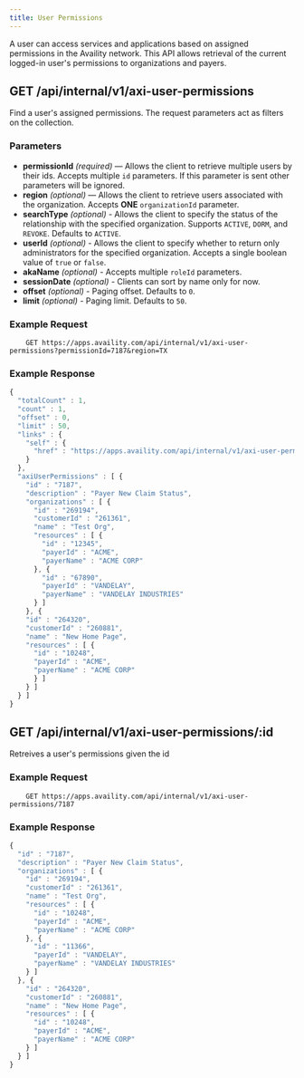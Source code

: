 ```yaml
---
title: User Permissions
---
```


A user can access services and applications based on assigned permissions in the Availity network. This API allows retrieval of the current logged-in user's permissions to organizations and payers.

## GET /api/internal/v1/axi-user-permissions

Find a user's assigned permissions. The request parameters act as filters on the collection.

### Parameters

-   **permissionId** _(required)_ — Allows the client to retrieve multiple users by their ids. Accepts multiple `id` parameters. If this parameter is sent other parameters will be ignored.
-   **region** _(optional)_ — Allows the client to retrieve users associated with the organization. Accepts **ONE** `organizationId` parameter.
-   **searchType** _(optional)_ - Allows the client to specify the status of the relationship with the specified organization. Supports `ACTIVE`, `DORM`, and `REVOKE`. Defaults to `ACTIVE`.
-   **userId** _(optional)_ - Allows the client to specify whether to return only administrators for the specified organization. Accepts a single boolean value of `true` or `false`.
-   **akaName** _(optional)_ - Accepts multiple `roleId` parameters.
-   **sessionDate** _(optional)_ - Clients can sort by name only for now.
-   **offset** _(optional)_ - Paging offset. Defaults to `0`.
-   **limit** _(optional)_ - Paging limit. Defaults to `50`.

### Example Request

```
    GET https://apps.availity.com/api/internal/v1/axi-user-permissions?permissionId=7187&region=TX
```

### Example Response

```javascript
{
  "totalCount" : 1,
  "count" : 1,
  "offset" : 0,
  "limit" : 50,
  "links" : {
    "self" : {
      "href" : "https://apps.availity.com/api/internal/v1/axi-user-permissions?permissionId=7187&region=TX"
    }
  },
  "axiUserPermissions" : [ {
    "id" : "7187",
    "description" : "Payer New Claim Status",
    "organizations" : [ {
      "id" : "269194",
      "customerId" : "261361",
      "name" : "Test Org",
      "resources" : [ {
        "id" : "12345",
        "payerId" : "ACME",
        "payerName" : "ACME CORP"
      }, {
        "id" : "67890",
        "payerId" : "VANDELAY",
        "payerName" : "VANDELAY INDUSTRIES"
      } ]
    }, {
    "id" : "264320",
    "customerId" : "260881",
    "name" : "New Home Page",
    "resources" : [ {
      "id" : "10248",
      "payerId" : "ACME",
      "payerName" : "ACME CORP"
      } ]
    } ]
  } ]
}
```

## GET /api/internal/v1/axi-user-permissions/:id

Retreives a user's permissions given the id

### Example Request

```
    GET https://apps.availity.com/api/internal/v1/axi-user-permissions/7187
```

### Example Response

```javascript
{
  "id" : "7187",
  "description" : "Payer New Claim Status",
  "organizations" : [ {
    "id" : "269194",
    "customerId" : "261361",
    "name" : "Test Org",
    "resources" : [ {
      "id" : "10248",
      "payerId" : "ACME",
      "payerName" : "ACME CORP"
    }, {
      "id" : "11366",
      "payerId" : "VANDELAY",
      "payerName" : "VANDELAY INDUSTRIES"
    } ]
  }, {
    "id" : "264320",
    "customerId" : "260881",
    "name" : "New Home Page",
    "resources" : [ {
      "id" : "10248",
      "payerId" : "ACME",
      "payerName" : "ACME CORP"
    } ]
  } ]
}
```
